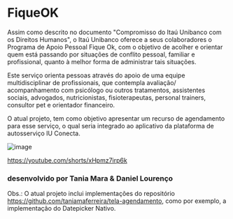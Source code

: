 # FiqueOK

   Assim como descrito no documento "Compromisso do Itaú Unibanco com os Direitos Humanos", o Itaú Unibanco oferece a seus colaboradores o Programa de Apoio
Pessoal Fique Ok, com o objetivo de acolher e orientar quem está passando por situações de conflito pessoal, familiar e profissional, quanto à melhor forma de administrar tais situações.
   
   Este serviço orienta pessoas através do apoio de uma equipe multidisciplinar de profissionais, que contempla avaliação/ acompanhamento com psicólogo ou outros tratamentos, assistentes sociais, advogados, nutricionistas, fisioterapeutas, personal trainers, consultor pet e orientador financeiro.
   
   O atual projeto, tem como objetivo apresentar um recurso de agendamento para esse serviço, o qual seria integrado ao aplicativo da plataforma de autosserviço IU Conecta.
   
![image](https://user-images.githubusercontent.com/67913073/171033962-bfe08f32-bfea-4aca-b301-4e6f98606efc.png)

https://youtube.com/shorts/xHpmz7irp6k




  
   
   
   
   
   
  
   


### desenvolvido por Tania Mara & Daniel Lourenço

Obs.: O atual projeto inclui implementações do repositório https://github.com/taniamaferreira/tela-agendamento, como por exemplo, a implementação do Datepicker Nativo.
